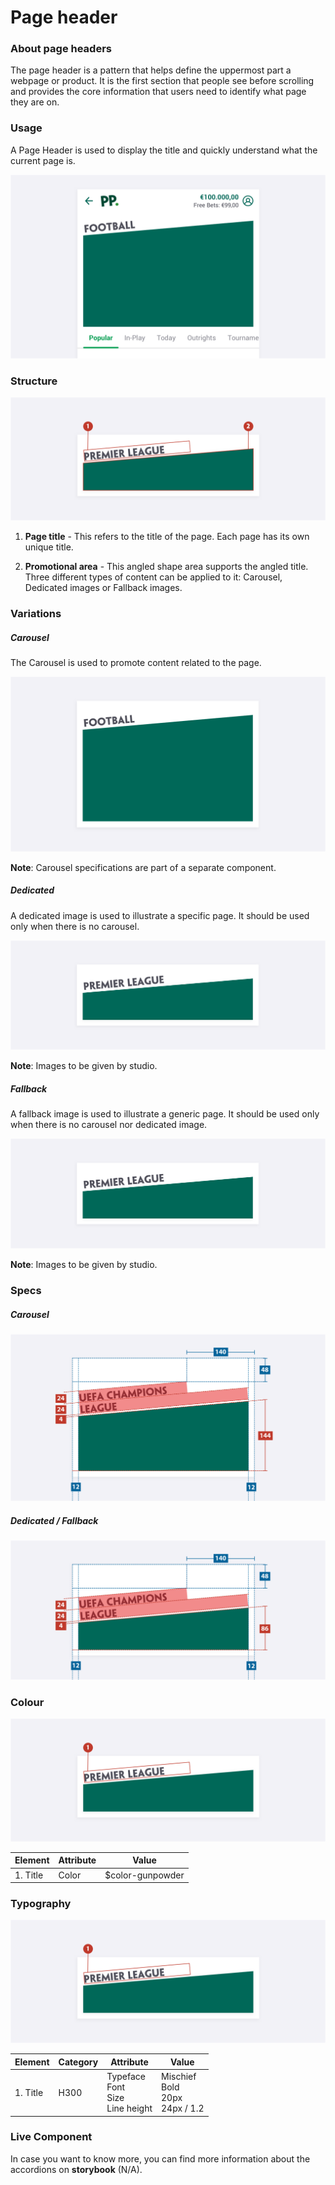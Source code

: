 # Page header



### About page headers

The page header is a pattern that helps define the uppermost part a webpage or product. It is the first section that people see before scrolling and provides the core information that users need to identify what page they are on. 



### Usage 

A Page Header is used to display the title and quickly understand what the current page is.

![primaryPallete](media/pageheader_usage.png)



### Structure

![primaryPallete](media/pageheader_struture.png)

1. **Page title** - This refers to the title of the page. Each page has its own unique title.

2. **Promotional area** - This angled shape area supports the angled title. Three different types of content can be applied to it: Carousel, Dedicated images or Fallback images.



### Variations

##### Carousel

The Carousel is used to promote content related to the page.

![primaryPallete](media/pageheader_variations_carousel.png)

**Note**: Carousel specifications are part of a separate component.



##### Dedicated

A dedicated image is used to illustrate a specific page. It should be used only when there is no carousel.

![primaryPallete](media/pageheader_variations_dedicated.png)

**Note**: Images to be given by studio.



##### Fallback

A fallback image is used to illustrate a generic page. It should be used only when there is no carousel nor dedicated image.

![primaryPallete](media/pageheader_variations_dedicated.png)

**Note**: Images to be given by studio.



### Specs

##### Carousel

![primaryPallete](media/pageheader_specs_carousel.png)



##### Dedicated / Fallback

![primaryPallete](media/pageheader_specs_image.png)



### Colour

![primaryPallete](media/pageheader_colour.png)

| Element  | Attribute | Value            |
| -------- | --------- | ---------------- |
| 1. Title | Color     | $color-gunpowder |



### Typography

![primaryPallete](media/pageheader_typography.png)

| Element  | Category | Attribute                                     | Value                                         |
| -------- | -------- | --------------------------------------------- | --------------------------------------------- |
| 1. Title | H300     | Typeface<br />Font<br />Size<br />Line height | Mischief <br />Bold<br />20px<br />24px / 1.2 |

### 

### Live Component

In case you want to know more, you can find more information about the accordions on **storybook** (N/A).

